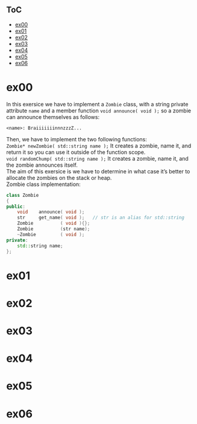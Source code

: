 ## ToC
- [ex00](#ex00)
- [ex01](#ex01)
- [ex02](#ex02)
- [ex03](#ex03)
- [ex04](#ex04)
- [ex05](#ex05)
- [ex06](#ex06)

# ex00
In this exersice we have to implement a `Zombie` class, with a string private attribute `name` and a member function `void announce( void );` so a zombie can announce themselves as follows:
```
<name>: BraiiiiiiinnnzzzZ...
```
Then, we have to implement the two following functions:\
`Zombie* newZombie( std::string name );` It creates a zombie, name it, and return it so you can use it outside of the function scope.\
`void randomChump( std::string name );` It creates a zombie, name it, and the zombie announces itself.\
The aim of this exersice is we  have to determine in what case it’s better to allocate the zombies on the stack or heap.\
Zombie class implementation:
```cpp
class Zombie
{
public:
	void	announce( void );
	str		get_name( void );	// str is an alias for std::string
	Zombie			( void ){};
	Zombie			(str name);
	~Zombie			( void );
private:
	std::string	name;	
};

```
# ex01
# ex02
# ex03
# ex04
# ex05
# ex06
